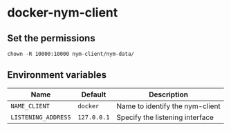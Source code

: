 # docker-nym-client

## Set the permissions 

`chown -R 10000:10000 nym-client/nym-data/`

## Environment variables

| Name                | Default     | Description                     |
|---------------------|-------------|---------------------------------|
| `NAME_CLIENT`       | `docker`    | Name to identify the nym-client |
| `LISTENING_ADDRESS` | `127.0.0.1` | Specify the listening interface |
